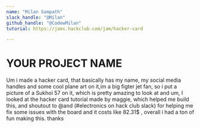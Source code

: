 ```yaml
---
name: "Milan Sampath"
slack_handle: "@Milan" 
github_handle: "@CodewMilan"
tutorial: https://jams.hackclub.com/jam/hacker-card

---
```


# YOUR PROJECT NAME

Um i made a hacker card, that basically has my name, my social media handles and some cool plane art on it,im a big figter jet fan, so i put a picture of a Sukhoi 57 on it, which is pretty amazing to look at
and um, I looked at the hacker card tutorial made by maggie, which helped me build this, and shoutout to @and (#electronics on hack club slack) for helping me fix some issues with the board
and it costs like 82.31$ , overall i had a ton of fun making this. thanks
